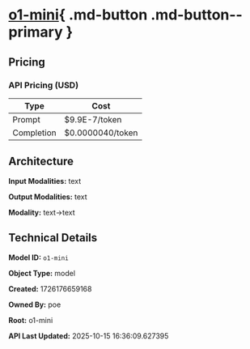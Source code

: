 # [o1-mini](https://poe.com/o1-mini){ .md-button .md-button--primary }

## Pricing

### API Pricing (USD)

| Type | Cost |
|------|------|
| Prompt | $9.9E-7/token |
| Completion | $0.0000040/token |

## Architecture

**Input Modalities:** text

**Output Modalities:** text

**Modality:** text->text


## Technical Details

**Model ID:** `o1-mini`

**Object Type:** model

**Created:** 1726176659168

**Owned By:** poe

**Root:** o1-mini

**API Last Updated:** 2025-10-15 16:36:09.627395

